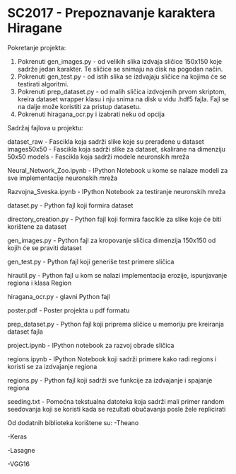 # SC2017 - Prepoznavanje karaktera Hiragane

Pokretanje projekta:

1. Pokrenuti gen_images.py - od velikih slika izdvaja sličice 150x150 koje sadrže jedan karakter.
    Te sličice se snimaju na disk na pogodan način.
2. Pokrenuti gen_test.py - od istih slika se izdvajaju sličice na kojima će se testirati algoritmi.
3. Pokrenuti prep_dataset.py - od malih sličica izdvojenih prvom skriptom, kreira dataset wrapper klasu
    i nju snima na disk u vidu .hdf5 fajla. Fajl se na dalje može koristiti za pristup datasetu.
4. Pokrenuti hiragana_ocr.py i izabrati neku od opcija

Sadržaj fajlova u projektu:

dataset_raw - Fascikla koja sadrži slike koje su prerađene u dataset
images50x50 - Fascikla koja sadrži slike za dataset, skalirane na dimenziju 50x50
models - Fascikla koja sadrži modele neuronskih mreža

Neural_Network_Zoo.ipynb - IPython Notebook u kome se nalaze modeli za sve implementacije neuronskih mreža

Razvojna_Sveska.ipynb - IPython Notebook za testiranje neuronskih mreža

dataset.py - Python fajl koji formira dataset

directory_creation.py - Python fajl koji formira fascikle za slike koje će biti korištene za dataset

gen_images.py - Python fajl za kropovanje sličica dimenzija 150x150 od kojih će se praviti dataset

gen_test.py - Python fajl koji generiše test primere sličica

hirautil.py - Python fajl u kom se nalazi implementacija erozije, ispunjavanje regiona i klasa Region

hiragana_ocr.py - glavni Python fajl

poster.pdf - Poster projekta u pdf formatu

prep_dataset.py - Python fajl koji priprema sličice u memoriju pre kreiranja dataset fajla

project.ipynb - IPython notebook za razvoj obrade sličica

regions.ipynb - IPython Notebook koji sadrži primere kako radi regions i koristi se za izdvajanje regiona

regions.py - Python fajl koji sadrži sve funkcije za izdvajanje i spajanje regiona

seeding.txt - Pomoćna tekstualna datoteka koja sadrži mali primer random seedovanja koji se koristi kada se rezultati obučavanja posle žele replicirati



Od dodatnih biblioteka korištene su:
-Theano

-Keras

-Lasagne

-VGG16
